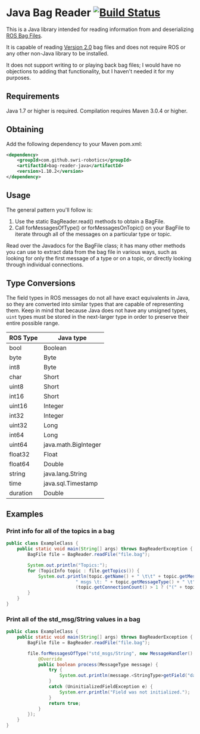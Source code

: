 # Java Bag Reader   [![Build Status](https://travis-ci.org/swri-robotics/bag-reader-java.svg?branch=master)](https://travis-ci.org/swri-robotics/bag-reader-java)

This is a Java library intended for reading information from and deserializing [ROS Bag Files](http://wiki.ros.org/Bags).

It is capable of reading [Version 2.0](http://wiki.ros.org/Bags/Format/2.0) bag files and does not require ROS or any other non-Java library to be installed.

It does not support writing to or playing back bag files; I would have no objections to adding that functionality, but I haven't needed it for my purposes.

## Requirements

Java 1.7 or higher is required.  Compilation requires Maven 3.0.4 or higher.

## Obtaining

Add the following dependency to your Maven pom.xml:

```xml
<dependency>
    <groupId>com.github.swri-robotics</groupId>
    <artifactId>bag-reader-java</artifactId>
    <version>1.10.2</version>
</dependency>
```

## Usage

The general pattern you'll follow is:

1. Use the static BagReader.read() methods to obtain a BagFile.
2. Call forMessagesOfType() or forMessagesOnTopic() on your BagFile to iterate through all of the messages on a particular type or topic.

Read over the Javadocs for the BagFile class; it has many other methods you can use to extract data from the bag file in various ways, such as looking for only the first message of a type or on a topic, or directly looking through individual connections.

## Type Conversions

The field types in ROS messages do not all have exact equivalents in Java, so they are converted into
similar types that are capable of representing them.  Keep in mind that because Java does not have any unsigned types,
`uint` types must be stored in the next-larger type in order to preserve their entire possible range.

| ROS Type | Java type |
| -------- | --------- |
| bool     | Boolean   |
| byte     | Byte      |
| int8     | Byte      |
| char     | Short     |
| uint8    | Short     |
| int16    | Short     |
| uint16   | Integer   |
| int32    | Integer   |
| uint32   | Long      |
| int64    | Long      |
| uint64   | java.math.BigInteger |
| float32  | Float     |
| float64  | Double    |
| string   | java.lang.String |
| time     | java.sql.Timestamp |
| duration | Double    |

## Examples

### Print info for all of the topics in a bag

```java
public class ExampleClass {
    public static void main(String[] args) throws BagReaderException {
        BagFile file = BagReader.readFile("file.bag");

        System.out.println("Topics:");
        for (TopicInfo topic : file.getTopics()) {
            System.out.println(topic.getName() + " \t\t" + topic.getMessageCount() +
                          " msgs \t: " + topic.getMessageType() + " \t" +
                          (topic.getConnectionCount() > 1 ? ("(" + topic.getConnectionCount() + " connections)") : ""));
        }
    }
}
```

### Print all of the std_msg/String values in a bag

```java
public class ExampleClass {
    public static void main(String[] args) throws BagReaderException {
        BagFile file = BagReader.readFile("file.bag");

        file.forMessagesOfType("std_msgs/String", new MessageHandler() {
            @Override
            public boolean process(MessageType message) {
                try {
                    System.out.println(message.<StringType>getField("data").getValue());
                }
                catch (UninitializedFieldException e) {
                    System.err.println("Field was not initialized.");
                }
                return true;
            }
        });
    }
}
```
